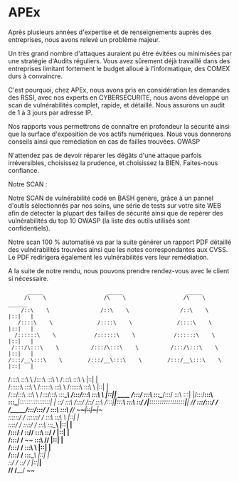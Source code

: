 # APEx


Après plusieurs années d'expertise et de renseignements auprès des entreprises, nous avons relevé un problème majeur.

Un très grand nombre d'attaques auraient pu être évitées ou minimisées par une stratégie d'Audits réguliers. Vous avez sûrement déjà travaillé dans des entreprises limitant fortement le budget alloué à l'informatique, des COMEX durs à convaincre. 

C'est pourquoi, chez APEx, nous avons pris en considération les demandes des RSSI, avec nos experts en CYBERSECURITE, nous avons développé un scan de vulnérabilités complet, rapide, et détaillé. Nous assurons un audit de 1 à 3 jours par adresse IP.

Nos rapports vous permettrons de connaître en profondeur la sécurité ainsi que la surface d'exposition de vos actifs numériques. Nous vous donnerons conseils ainsi que remédiation en cas de failles trouvées. OWASP

N'attendez pas de devoir réparer les dégâts d'une attaque parfois irréversibles, choisissez la prudence, et choisissez la BIEN. Faites-nous confiance.

Notre SCAN : 

Notre SCAN de vulnérabilité codé en BASH genère, grâce à un pannel d'outils sélectionnés par nos soins, une série de tests sur votre site WEB afin de détecter la plupart des failles de sécurité ainsi que de repérer des vulnérabilités du  top 10 OWASP (la liste des outils utilisés sont confidentiels).

Notre scan 100 % automatisé va par la suite générer un rapport PDF détaillé des vulnérabilités trouvées ainsi que les notes correspondantes aux CVSS. Le PDF redirigera également les vulnérabilités vers leur remédiation. 

A la suite de notre rendu, nous pouvons prendre rendez-vous avec le client si nécessaire.


<rawtext>
          
          _____                    _____                    _____                                  
         /\    \                  /\    \                  /\    \                 ______          
        /::\    \                /::\    \                /::\    \               |::|   |         
       /::::\    \              /::::\    \              /::::\    \              |::|   |         
      /::::::\    \            /::::::\    \            /::::::\    \             |::|   |         
     /:::/\:::\    \          /:::/\:::\    \          /:::/\:::\    \            |::|   |         
    /:::/__\:::\    \        /:::/__\:::\    \        /:::/__\:::\    \           |::|   |         
   /::::\   \:::\    \      /::::\   \:::\    \      /::::\   \:::\    \          |::|   |         
  /::::::\   \:::\    \    /::::::\   \:::\    \    /::::::\   \:::\    \         |::|   |         
 /:::/\:::\   \:::\    \  /:::/\:::\   \:::\____\  /:::/\:::\   \:::\    \  ______|::|___|___ ____ 
/:::/  \:::\   \:::\____\/:::/  \:::\   \:::|    |/:::/__\:::\   \:::\____\|:::::::::::::::::|    |
\::/    \:::\  /:::/    /\::/    \:::\  /:::|____|\:::\   \:::\   \::/    /|:::::::::::::::::|____|
 \/____/ \:::\/:::/    /  \/_____/\:::\/:::/    /  \:::\   \:::\   \/____/  ~~~~~~|::|~~~|~~~      
          \::::::/    /            \::::::/    /    \:::\   \:::\    \            |::|   |         
           \::::/    /              \::::/    /      \:::\   \:::\____\           |::|   |         
           /:::/    /                \::/____/        \:::\   \::/    /           |::|   |         
          /:::/    /                  ~~               \:::\   \/____/            |::|   |         
         /:::/    /                                     \:::\    \                |::|   |         
        /:::/    /                                       \:::\____\               |::|   |         
        \::/    /                                         \::/    /               |::|___|         
         \/____/                                           \/____/                 ~~              


</rawtext>
